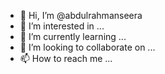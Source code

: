 - 👋 Hi, I’m @abdulrahmanseera
- 👀 I’m interested in ...
- 🌱 I’m currently learning ...
- 💞️ I’m looking to collaborate on ...
- 📫 How to reach me ...

<!---
abdulrahmanseera/abdulrahmanseera is a ✨ special ✨ repository because its `README.md` (this file) appears on your GitHub profile.
You can click the Preview link to take a look at your changes.
--->
